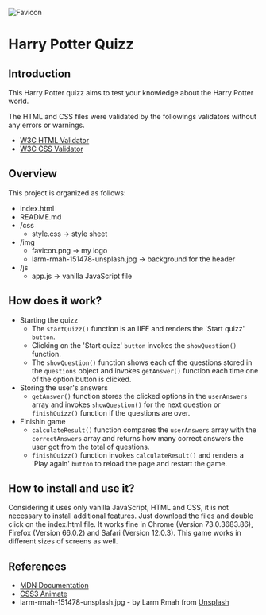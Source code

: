 
![Favicon]('./img/favicon.ico) 
# Harry Potter Quizz

## Introduction

This Harry Potter quizz aims to test your knowledge about the Harry Potter world.

The HTML and CSS files were validated by the followings validators  without any errors or warnings.
- [W3C HTML Validator](https://jigsaw.w3.org/css-validator/)
- [W3C CSS Validator](https://validator.w3.org/)

## Overview

This project is organized as follows:
 - index.html 
 - README.md 
 - /css
   - style.css -> style sheet 
 - /img
   - favicon.png -> my logo
   - larm-rmah-151478-unsplash.jpg -> background for the header
 - /js
   - app.js -> vanilla JavaScript file

## How does it work?

- Starting the quizz
  - The `startQuizz()` function is an IIFE and renders the 'Start quizz' `button`.
  - Clicking on the 'Start quizz' `button` invokes the `showQuestion()` function.
  - The `showQuestion()` function shows each of the questions stored in the `questions` object and invokes `getAnswer()` function each time one of the option button is clicked.
- Storing the user's answers
  - `getAnswer()` function stores the clicked options in the `userAnswers` array and invokes `showQuestion()` for the next question or `finishQuizz()` function if the questions are over.
- Finishin game
  - `calculateResult()` function compares the `userAnswers` array with the `correctAnswers` array and returns how many correct answers the user got from the total of questions.
  - `finishQuizz()` function invokes `calculateResult()` and renders a 'Play again' `button` to reload the page and restart the game.
  

## How to install and use it?

Considering it uses only vanilla JavaScript, HTML and CSS, it is not necessary to install additional features. 
Just download the files and double click on the index.html file.
It works fine in Chrome (Version 73.0.3683.86), Firefox (Version 66.0.2) and Safari (Version 12.0.3).
This game works in different sizes of screens as well.

## References

- [MDN Documentation](https://developer.mozilla.org)
- [CSS3 Animate](http://cssanimate.com/)
- larm-rmah-151478-unsplash.jpg - by Larm Rmah from [Unsplash](https://unsplash.com/photos/sMs2M-yiqCY)
